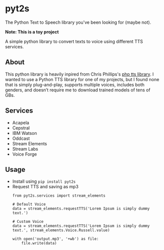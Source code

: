 # pyt2s
The Python Text to Speech library you've been looking for (maybe not).

**Note: This is a toy project**

A simple python library to convert texts to voice using different TTS services.


## About
This python library is heavily inpired from Chris Phillips's [php tts library](https://github.com/chrisjp/tts). I wanted to use a Python TTS library for one of my projects, but I found none that is simply plug-and-play, supports multiple voices, includes both genders, and doesn’t require me to download trained models of tens of GBs. 

## Services
- Acapela
- Cepstral
- IBM Watson
- Oddcast
- Stream Elements
- Stream Labs
- Voice Forge

## Usage
- Install using `pip install pyt2s`
- Request TTS and saving as mp3
    ```
    from pyt2s.services import stream_elements

    # Default Voice
    data = stream_elements.requestTTS('Lorem Ipsum is simply dummy text.')

    # Custom Voice
    data = stream_elements.requestTTS('Lorem Ipsum is simply dummy text.', stream_elements.Voice.Russell.value)

    with open('output.mp3', '+wb') as file:
        file.write(data)
    ```